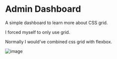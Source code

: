 # Admin Dashboard
A simple dashboard to learn more about CSS grid.

I forced myself to only use grid.

Normally I would've combined css grid with flexbox.

![image](https://github.com/Ay-can/admin-dashboard/assets/61593654/46a2a0cf-045e-45eb-91fe-db17cc424649)


